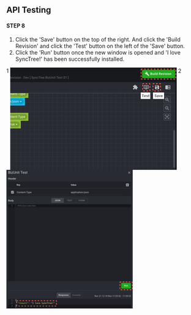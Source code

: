 ## API Testing

#### STEP 8

1. Click the 'Save' button on the top of the right. And click the 'Build Revision' and click the 'Test' button on the left of the 'Save' button.
2. Click the 'Run' button once the new window is opened and 'I love SyncTree!' has been successfully installed.

<div class='img-container'>
    <span style='top: -36px;left: 0px;'>1</span>
    <img src='../../img/howtouse/step2-8-1.png' style='vertical-align: top;' />
    <span style='top: -36px;left: 440px;'>2</span>
    <img src='../../img/howtouse/step2-8-2.png' style='height: 362px;' />
</div>
